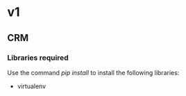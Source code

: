 # v1

## **CRM**

### **Libraries required**
Use the command *pip install* to install the following libraries:
- virtualenv